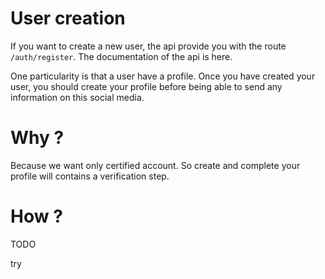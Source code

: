 # User creation

If you want to create a new user, the api provide you with the route `/auth/register`. The documentation of the api is here.

One particularity is that a user have a profile. Once you have created your user, you should create your profile before being able to send any information on this social media.

# Why ?

Because we want only certified account. So create and complete your profile will contains a verification step.

# How ?

TODO

try